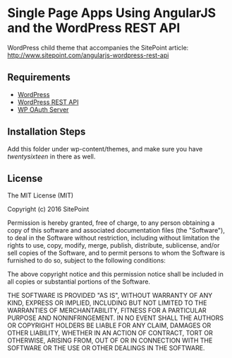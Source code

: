 # Single Page Apps Using AngularJS and the WordPress REST API

WordPress child theme that accompanies the SitePoint article: http://www.sitepoint.com/angularjs-wordpress-rest-api

## Requirements

* [WordPress](https://wordpress.org/download/)
* [WordPress REST API](https://wordpress.org/plugins/rest-api/)
* [WP OAuth Server](https://wordpress.org/plugins/oauth2-provider/)

## Installation Steps

Add this folder under wp-content/themes, and make sure you have _twentysixteen_ in there as well.

## License

The MIT License (MIT)

Copyright (c) 2016 SitePoint

Permission is hereby granted, free of charge, to any person obtaining a copy of this software and associated documentation files (the "Software"), to deal in the Software without restriction, including without limitation the rights to use, copy, modify, merge, publish, distribute, sublicense, and/or sell copies of the Software, and to permit persons to whom the Software is furnished to do so, subject to the following conditions:

The above copyright notice and this permission notice shall be included in all copies or substantial portions of the Software.

THE SOFTWARE IS PROVIDED "AS IS", WITHOUT WARRANTY OF ANY KIND, EXPRESS OR IMPLIED, INCLUDING BUT NOT LIMITED TO THE WARRANTIES OF MERCHANTABILITY, FITNESS FOR A PARTICULAR PURPOSE AND NONINFRINGEMENT. IN NO EVENT SHALL THE AUTHORS OR COPYRIGHT HOLDERS BE LIABLE FOR ANY CLAIM, DAMAGES OR OTHER LIABILITY, WHETHER IN AN ACTION OF CONTRACT, TORT OR OTHERWISE, ARISING FROM, OUT OF OR IN CONNECTION WITH THE SOFTWARE OR THE USE OR OTHER DEALINGS IN THE SOFTWARE.
